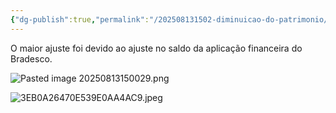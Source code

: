 ```yaml
---
{"dg-publish":true,"permalink":"/202508131502-diminuicao-do-patrimonio/","dgPassFrontmatter":true,"created":"2025-08-13T15:03:00.669-03:00","updated":"2025-08-13T15:05:30.252-03:00"}
---
```


O maior ajuste foi devido ao ajuste no saldo da aplicação financeira do Bradesco.


![Pasted image 20250813150029.png](/img/user/4%20ARQUIVOS/Pasted%20image%2020250813150029.png)


![3EB0A26470E539E0AA4AC9.jpeg](/img/user/4%20ARQUIVOS/3EB0A26470E539E0AA4AC9.jpeg)